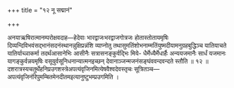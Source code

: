 +++
title = "१२ नू सद्मानं"

+++

अनयाऋषिरात्मानम्परोक्षवदाह—हेदेवाः भारद्वाजःभरद्वाजगोत्रजः होतास्तोतायमृषिः दिव्यन्दिविभवंसद्भानंसदनंस्थानन्नुक्षिप्रन्नंशि व्याप्नोतु तथासुमतिंशोभनाम्मतिंयुष्मदीयामनुग्रहबुद्धिञ्च यातियाचते यातिर्याच्ञाकर्मा तदर्थंआसानेभिः आसीनैः सत्रासनङ्कुर्वद्भिः मिये- धैर्मेध्यैर्मेधार्हैः अन्ययजमानैः सार्धं यजमानः यागङ्कुर्वन्नयमृषिः वसूयुर्वसूनिधनान्यात्मनइच्छन् देवानाञ्जन्मजनंसङ्घंववन्दवन्दते स्तौति ॥ १२ ॥ दशरात्रस्यचतुर्थेहनिप्रउगशस्त्रेअपत्यंवृजिनमित्येषवैश्वदेवस्तृचः सूत्रितञ्च—अपत्यंवृजिनंरिपुमम्बितमेनदीतमइत्यानुष्टुभम्प्रउगमिति ।